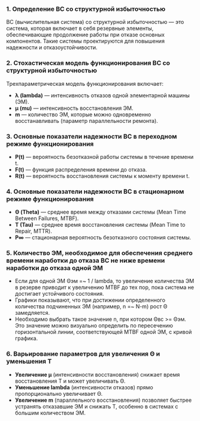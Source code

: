 ### 1. Определение ВС со структурной избыточностью
ВС (вычислительная система) со структурной избыточностью — это система, которая включает в себя резервные элементы, обеспечивающие продолжение работы при отказе основных компонентов. Такие системы проектируются для повышения надежности и отказоустойчивости.

### 2. Стохастическая модель функционирования ВС со структурной избыточностью
Трехпараметрическая модель функционирования включает:
- **λ (lambda)** — интенсивность отказов одной элементарной машины (ЭМ).
- **µ (mu)** — интенсивность восстановления ЭМ.
- **m** — количество ЭМ, которые можно одновременно восстанавливать (параметр параллельности ремонта).

### 3. Основные показатели надежности ВС в переходном режиме функционирования
- **P(t)** — вероятность безотказной работы системы в течение времени t.
- **F(t)** — функция распределения времени до отказа.
- **R(t)** — вероятность восстановления системы к моменту времени t.

### 4. Основные показатели надежности ВС в стационарном режиме функционирования
- **Θ (Theta)** — среднее время между отказами системы (Mean Time Between Failures, MTBF).
- **T (Tau)** — среднее время восстановления системы (Mean Time to Repair, MTTR).
- **P∞** — стационарная вероятность безотказного состояния системы.

### 5. Количество ЭМ, необходимое для обеспечения среднего времени наработки до отказа ВС не ниже времени наработки до отказа одной ЭМ
- Если для одной ЭМ Θэм =~ 1 / lambda, то увеличение количества ЭМ в резерве приводит к увеличению MTBF до тех пор, пока система не достигает устойчивого состояния.
- Графики показывают, что при достижении определенного количества подчиненных ЭМ (например, n =~ N-m) рост Θ замедляется.
- Необходимо выбрать такое значение n, при котором Θвс >= Θэм. Это значение можно визуально определить по пересечению горизонтальной линии, соответствующей MTBF одной ЭМ, с кривой графика.

### 6. Варьирование параметров для увеличения Θ и уменьшения T
- **Увеличение μ** (интенсивности восстановления) снижает время восстановления T и может увеличивать Θ.
- **Уменьшение lambda** (интенсивности отказов) прямо пропорционально увеличивает Θ.
- **Увеличение m** (параллельного восстановления) позволяет быстрее устранять отказавшие ЭМ и снижать T, особенно в системах с большим количеством ЭМ.
